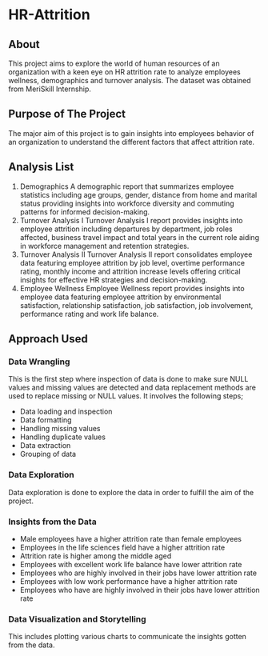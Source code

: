 # HR-Attrition

## About
This project aims to explore the world of human resources of an organization with a keen eye on HR attrition rate to analyze employees wellness, demographics and turnover analysis. The dataset was obtained from MeriSkill Internship.

## Purpose of The Project
The major aim of this project is to gain insights into employees behavior of an organization to understand the different factors that affect attrition rate.

## Analysis List
1. Demographics 
A demographic report that summarizes employee statistics including age groups, gender, distance from home and marital status providing insights into workforce diversity and commuting patterns for informed decision-making.
2. Turnover Analysis I
Turnover Analysis I report provides insights into employee attrition including departures by department, job roles affected, business travel impact and total years in the current role aiding in workforce management and retention strategies.
3. Turnover Analysis II
Turnover Analysis II report consolidates employee data featuring employee attrition by job level, overtime performance rating, monthly income and attrition increase levels offering critical insights for effective HR strategies and decision-making.
4. Employee Wellness
Employee Wellness report provides insights into employee data featuring employee attrition by environmental satisfaction, relationship satisfaction, job satisfaction, job involvement, performance rating and work life balance.

## Approach Used
### Data Wrangling
This is the first step where inspection of data is done to make sure NULL values and missing values are detected and data replacement methods are used to replace missing or NULL values. It involves the following steps;
- Data loading and inspection
- Data formatting
- Handling missing values
- Handling duplicate values
- Data extraction
- Grouping of data 

### Data Exploration
Data exploration is done to explore the data in order to fulfill the aim of the project.

### Insights from the Data
- Male employees have a higher attrition rate than female employees
- Employees in the life sciences field have a higher attrition rate
- Attrition rate is higher among the middle aged
- Employees with excellent work life balance have lower attrition rate
- Employees who are highly involved in their jobs have lower attrition rate
- Employees with low work performance have a higher attrition rate
- Employees who have are highly involved in their jobs have lower attrition rate

### Data Visualization and Storytelling
This includes plotting various charts to communicate the insights gotten from the data.
